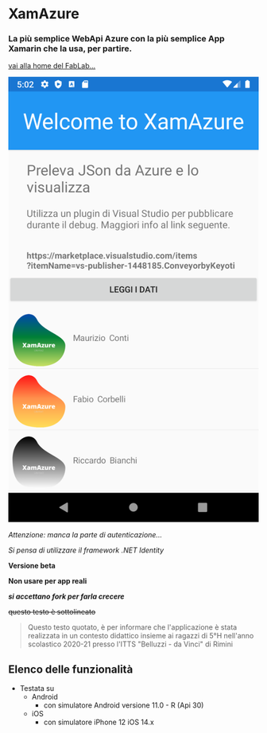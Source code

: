 
# XamAzure
### La più semplice WebApi Azure con la più semplice App Xamarin che la usa, per partire.

[vai alla home del FabLab...](http://www.fablabromagna.org)

![immagine immagine](images/Home.png)


*Attenzione: manca la parte di autenticazione...*

_Si pensa di utilizzare il framework .NET Identity_

**Versione beta**

__Non usare per app reali__

***si accettano fork per farla crecere***

~~questo testo è sottolineato~~

> Questo testo quotato, è per informare che l'applicazione è stata realizzata in un contesto didattico insieme ai ragazzi di 5°H nell'anno scolastico 2020-21 presso l'ITTS "Belluzzi - da Vinci" di Rimini

## Elenco delle funzionalità

* Testata su
  * Android
    * con simulatore Android versione 11.0 - R (Api 30)
  * iOS
    * con simulatore iPhone 12 iOS 14.x
